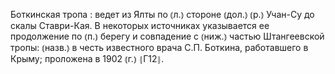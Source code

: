 ---
---

Боткинская тропа
: ведет из Ялты по ⦅л.⦆ стороне ⦅дол.⦆ ⦅р.⦆ Учан-Су до скалы Ставри-Кая. В некоторых источниках указывается ее продолжение по ⦅п.⦆ берегу и совпадение с ⦅ниж.⦆ частью Штангеевской тропы: ⦅назв.⦆ в честь известного врача С.П. Боткина, работавшего в Крыму; проложена в 1902 ⦅г.⦆ ⦃Г12⦄.
